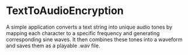 # TextToAudioEncryption
A simple application converts a text string into unique audio tones by mapping each character to a specific frequency and generating corresponding sine waves. It then combines these tones into a waveform and saves them as a playable .wav file.
